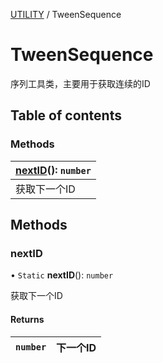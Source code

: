[UTILITY](../groups/Core.UTILITY.md) / TweenSequence

# TweenSequence <Badge type="tip" text="Class" /> <Score text="TweenSequence" />

<span class="content-big">

序列工具类，主要用于获取连续的ID

</span>

## Table of contents

### Methods <Score text="Methods" /> 
| **[nextID](mw.TweenSequence.md#nextid)**(): `number`  |
| :-----|
| 获取下一个ID|

## Methods

### nextID <Score text="nextID" /> 

• `Static` **nextID**(): `number` 

获取下一个ID

#### Returns

| `number` | 下一个ID |
| :------ | :------ |

